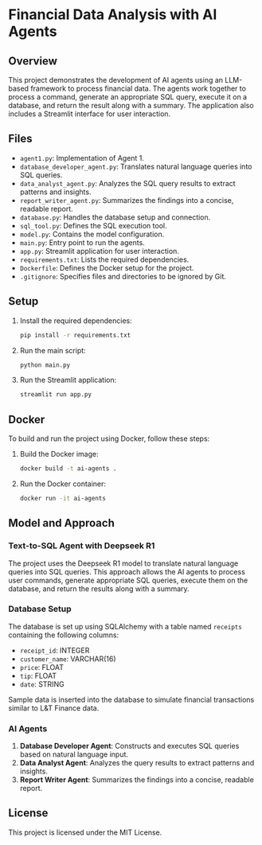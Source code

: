 # Financial Data Analysis with AI Agents

## Overview

This project demonstrates the development of AI agents using an LLM-based framework to process financial data. The agents work together to process a command, generate an appropriate SQL query, execute it on a database, and return the result along with a summary. The application also includes a Streamlit interface for user interaction.

## Files

- `agent1.py`: Implementation of Agent 1.
- `database_developer_agent.py`: Translates natural language queries into SQL queries.
- `data_analyst_agent.py`: Analyzes the SQL query results to extract patterns and insights.
- `report_writer_agent.py`: Summarizes the findings into a concise, readable report.
- `database.py`: Handles the database setup and connection.
- `sql_tool.py`: Defines the SQL execution tool.
- `model.py`: Contains the model configuration.
- `main.py`: Entry point to run the agents.
- `app.py`: Streamlit application for user interaction.
- `requirements.txt`: Lists the required dependencies.
- `Dockerfile`: Defines the Docker setup for the project.
- `.gitignore`: Specifies files and directories to be ignored by Git.

## Setup

1. Install the required dependencies:
    ```bash
    pip install -r requirements.txt
    ```

2. Run the main script:
    ```bash
    python main.py
    ```

3. Run the Streamlit application:
    ```bash
    streamlit run app.py
    ```

## Docker

To build and run the project using Docker, follow these steps:

1. Build the Docker image:
    ```bash
    docker build -t ai-agents .
    ```

2. Run the Docker container:
    ```bash
    docker run -it ai-agents
    ```

## Model and Approach

### Text-to-SQL Agent with Deepseek R1

The project uses the Deepseek R1 model to translate natural language queries into SQL queries. This approach allows the AI agents to process user commands, generate appropriate SQL queries, execute them on the database, and return the results along with a summary.

### Database Setup

The database is set up using SQLAlchemy with a table named `receipts` containing the following columns:
- `receipt_id`: INTEGER
- `customer_name`: VARCHAR(16)
- `price`: FLOAT
- `tip`: FLOAT
- `date`: STRING

Sample data is inserted into the database to simulate financial transactions similar to L&T Finance data.

### AI Agents

1. **Database Developer Agent**: Constructs and executes SQL queries based on natural language input.
2. **Data Analyst Agent**: Analyzes the query results to extract patterns and insights.
3. **Report Writer Agent**: Summarizes the findings into a concise, readable report.

## License

This project is licensed under the MIT License.